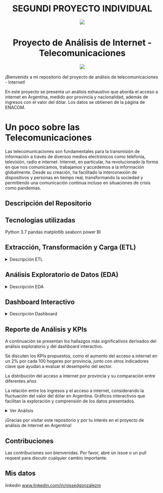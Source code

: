 ## <h1 align=center> SEGUNDI PROYECTO INDIVIDUAL </h1>

<p align=center><img src=https://d31uz8lwfmyn8g.cloudfront.net/Assets/logo-henry-white-lg.png><p>


# <h1 align=center> Proyecto de Análisis de Internet - Telecomunicaciones  </h1>


<p align=center><img src=https://9nn339.p3cdn2.secureserver.net/wp-content/uploads/2021/01/Smart-City-redes.jpg =25 ><p>


¡Bienvenidx a mi repositorio del proyecto de análisis de telecomunicaciones - Internet! 

En este proyecto se presenta un análisis exhaustivo que aborda el acceso a internet en Argentina, medido por provincia y nacionalidad, además de ingresos con el valor del dólar. Los datos se obtienen de la página de ENACOM.


# Un poco sobre las Telecomunicaciones

Las telecomunicaciones son fundamentales para la transmisión de información a través de diversos medios electrónicos como telefonía, televisión, radio e internet. Internet, en particular, ha revolucionado la forma en que nos comunicamos, trabajamos y accedemos a la información globalmente. Desde su creación, ha facilitado la interconexión de dispositivos y personas en tiempo real, transformando la sociedad y permitiendo una comunicación continua incluso en situaciones de crisis como pandemias.



## Descripción del Repositorio
## Tecnologías utilizadas
Python 3.7 
pandas
matplotlib
seaborn
power BI

## Extracción, Transformación y Carga (ETL)
<details>
  <summary>Descripción ETL</summary>
 En este notebook se puede observar un trabajo previo de limpieza, selección y
breve análisis a partir del archivo excel dado. A partir del cual se tiene un primer acercamiento a los datos, donde luego de revisarlos, se selecciona y se los exporta para su posterior análisis.
</details>

## Análisis Exploratorio de Datos (EDA)
<details>
  <summary>Descripción EDA</summary>
   Este notebook contiene un análisis detallado sobre el acceso a internet en Argentina. Se exploran datos por provincia y a nivel nacional, identificando tendencias, valores atípicos y áreas de oportunidad. Las conclusiones se presentan de manera clara y están respaldadas por gráficos informativos.
</details>
   
## Dashboard Interactivo
<details>
  <summary>Descripción Dashboard</summary>

  Se ha implementado un dashboard interactivo que permite explorar los datos de manera dinámica. Incluye visualizaciones que facilitan entender la distribución del acceso a internet, la relación con los ingresos a valor del dólar en Argentina, y también los KPI propuestos. Este dashboard está diseñado para ser claro y efectivo en la presentación de información relevante.
</details>

## Reporte de Análisis y KPIs

A continuación se presentan los hallazgos más significativos derivados del análisis exploratorio y del dashboard interactivo. 

Se discuten los KPIs propuestos, como el aumento del acceso a internet en un 2% por cada 100 hogares por provincia, junto con otros indicadores clave que ayudan a evaluar el desempeño del sector.

La distribución del acceso a internet por provincia y su comparación entre diferentes años

La relación entre los ingresos y el acceso a internet, considerando la fluctuación del valor del dólar en Argentina.
Gráficos interactivos que facilitan la exploración y comprensión de los datos presentados.
<details>
  <summary>Ver Análisis</summary>
  Definiciones de Términos Clave

● Accesos: Se refiere al número de conexiones a internet registradas. Estas conexiones pueden ser a través de diversas tecnologías como ADSL, fibra óptica, etc

● Penetración: Es el porcentaje de hogares o individuos que tienen acceso a internet en una determinada área geográfica. Se puede medir en términos de penetración en la población o en los hogares.

● Velocidad de Conexión: Clasificación de las conexiones a internet según la velocidad de descarga, expresada en Mbps (Megabits por segundo)

● Tecnología de Conexión: Tipo de tecnología utilizada para proporcionar el servicio de internet, como ADSL, fibra óptica, cable módem, dial-up, etc.

● Ingresos: Monto de dinero generado por los servicios de internet en un periodo específico, expresado en miles de pesos.

  # KPIs propuestos
  
Aumentar en un 2% el acceso por provincia al servicio de internet para el próximo trimestre por cada 100 hogares, por provincia.
  
Aumentar en un 2% el acceso por provincia al servicio de internet para el próximo trimestre para la tecnología Wireless 

Aumentar en un 2% el acceso por provincia al servicio de internet para el próximo trimestre para la tecnología Fibra Óptica 
<p align="center">
<img src=images/Screenshot_393.jpg >
</p>

  
  # Conclusiones 
  
  Se pudo observar una tendencia al aumento de accesos a internet en todo el país, con una notable aceleración a partir de 2016, a pesar de que esta tendencia se ha estado observando desde 2014.
  
  A modo de conclusión, aunque en 2014 la tecnología más utilizada era el ADSL, desde 2020 el cable módem ha pasado a ser la tecnología predominante. Para 2023, la fibra óptica se ha convertido en la segunda opción más popular a nivel nacional. A pesar de la disminución en el número de usuarios de ADSL, una parte significativa de la población aún la utiliza. Además, se puede observar una tendencia creciente en el uso de la tecnología inalámbrica, que era mínima en años anteriores, especialmente hacia 2022.

  En términos de ingresos, se observa un incremento que alcanza un pico en 2017. En los años subsiguientes, se ve una cinsiderable baja, aunque en la moneda local esto es difícil de apreciar ya que se ve una considerable subida; sin embargo, al considerar los datos inflacionarios de Argentina y medirlos en dólares estadounidenses (tomando el dólar oficial), se percibe una caída significativa. Esto está estrechamente relacionado con la inflación del país.
  
</details>


¡Gracias por visitar este repositorio y por tu interés en el proyecto de análisis de Internet en Argentina!

## Contribuciones
Las contribuciones son bienvenidas. Por favor, abre un issue o un pull request para discutir cualquier cambio importante.

## Mis datos
linkedin 
www.linkedin.com/in/nissedgonzalezm
